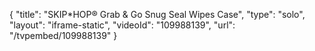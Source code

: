 {
    "title": "SKIP*HOP&reg; Grab &amp; Go Snug Seal Wipes Case",
    "type": "solo",
    "layout": "iframe-static",
    "videoId": "109988139",
    "url": "\/tvpembed\/109988139"
}